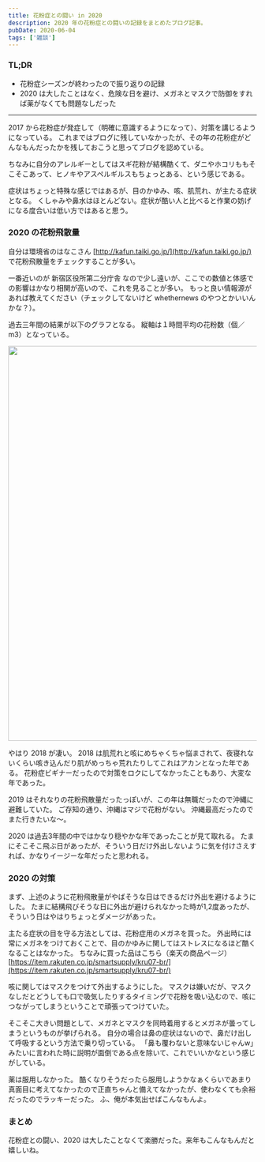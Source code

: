 ```yaml
---
title: 花粉症との闘い in 2020
description: 2020 年の花粉症との闘いの記録をまとめたブログ記事。
pubDate: 2020-06-04
tags: ['雑談']
---
```


### TL;DR
- 花粉症シーズンが終わったので振り返りの記録
- 2020 は大したことはなく、危険な日を避け、メガネとマスクで防御をすれば薬がなくても問題なしだった
---

2017 から花粉症が発症して（明確に意識するようになって）、対策を講じるようになっている。
これまではブログに残していなかったが、その年の花粉症がどんなもんだったかを残しておこうと思ってブログを認めている。

ちなみに自分のアレルギーとしてはスギ花粉が結構酷くて、ダニやホコリももそこそこあって、ヒノキやアスペルギルスもちょっとある、という感じである。

症状はちょっと特殊な感じではあるが、目のかゆみ、咳、肌荒れ、が主たる症状となる。
くしゃみや鼻水はほとんどない。症状が酷い人と比べると作業の妨げになる度合いは低い方ではあると思う。

### 2020 の花粉飛散量
自分は環境省のはなこさん [http://kafun.taiki.go.jp/](http://kafun.taiki.go.jp/) で花粉飛散量をチェックすることが多い。

一番近いのが 新宿区役所第二分庁舎 なので少し遠いが、ここでの数値と体感での影響はかなり相関が高いので、これを見ることが多い。
もっと良い情報源があれば教えてください（チェックしてないけど whethernews のやつとかいいんかな？）。

過去三年間の結果が以下のグラフとなる。
縦軸は１時間平均の花粉数（個／m3）となっている。

<div align="center">
<img src="https://i.imgur.com/r0vVK0N.png" width="800">
</div>

やはり 2018 が凄い。
2018 は肌荒れと咳にめちゃくちゃ悩まされて、夜寝れないくらい咳き込んだり肌がめっちゃ荒れたりしてこれはアカンとなった年である。
花粉症ビギナーだったので対策をロクにしてなかったこともあり、大変な年であった。

2019 はそれなりの花粉飛散量だったっぽいが、この年は無職だったので沖縄に避難していた。
ご存知の通り、沖縄はマジで花粉がない。
沖縄最高だったのでまた行きたいな〜。

2020 は過去3年間の中ではかなり穏やかな年であったことが見て取れる。
たまにそこそこ飛ぶ日があったが、そういう日だけ外出しないように気を付けさえすれば、かなりイージーな年だったと思われる。

### 2020 の対策
まず、上述のように花粉飛散量がやばそうな日はできるだけ外出を避けるようにした。
たまに結構飛びそうな日に外出が避けられなかった時が1,2度あったが、そういう日はやはりちょっとダメージがあった。

主たる症状の目を守る方法としては、花粉症用のメガネを買った。
外出時には常にメガネをつけておくことで、目のかゆみに関してはストレスになるほど酷くなることはなかった。
ちなみに買った品はこちら（楽天の商品ページ） [https://item.rakuten.co.jp/smartsupply/kru07-br/](https://item.rakuten.co.jp/smartsupply/kru07-br/)

咳に関してはマスクをつけて外出するようにした。
マスクは嫌いだが、マスクなしだとどうしても口で吸気したりするタイミングで花粉を吸い込むので、咳につながってしまうということで頑張ってつけていた。

そこそこ大きい問題として、メガネとマスクを同時着用するとメガネが曇ってしまうというものが挙げられる。
自分の場合は鼻の症状はないので、鼻だけ出して呼吸するという方法で乗り切っている。
「鼻も覆わないと意味ないじゃんw」みたいに言われた時に説明が面倒である点を除いて、これでいいかなという感じがしている。

薬は服用しなかった。
酷くなりそうだったら服用しようかなぁくらいであまり真面目に考えてなかったので正直ちゃんと備えてなかったが、使わなくても余裕だったのでラッキーだった。
ふ、俺が本気出せばこんなもんよ。

### まとめ
花粉症との闘い、2020 は大したことなくて楽勝だった。来年もこんなもんだと嬉しいね。
